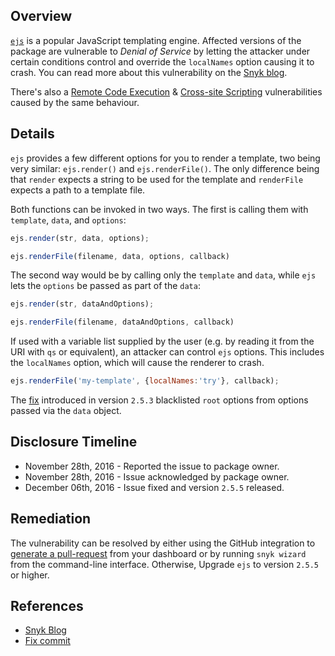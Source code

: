 ## Overview
[`ejs`](https://www.npmjs.com/package/ejs) is a popular JavaScript templating engine.
Affected versions of the package are vulnerable to _Denial of Service_ by letting the attacker under certain conditions control and override the `localNames` option causing it to crash.
You can read more about this vulnerability on the [Snyk blog](https://snyk.io/blog/fixing-ejs-rce-vuln).

There's also a [Remote Code Execution](https://snyk.io/vuln/npm:ejs:20161128) & [Cross-site Scripting](https://snyk.io/vuln/npm:ejs:20161130) vulnerabilities caused by the same behaviour.

## Details
`ejs` provides a few different options for you to render a template, two being very similar: `ejs.render()` and `ejs.renderFile()`. The only difference being that `render` expects a string to be used for the template and `renderFile` expects a path to a template file.

Both functions can be invoked in two ways. The first is calling them with `template`, `data`, and `options`:
```js
ejs.render(str, data, options);

ejs.renderFile(filename, data, options, callback)
```
The second way would be by calling only the `template` and `data`, while `ejs` lets the `options` be passed as part of the `data`:
```js
ejs.render(str, dataAndOptions);

ejs.renderFile(filename, dataAndOptions, callback)
```

If used with a variable list supplied by the user (e.g. by reading it from the URI with `qs` or equivalent), an attacker can control `ejs` options. This includes the `localNames` option, which will cause the renderer to crash.

```js
ejs.renderFile('my-template', {localNames:'try'}, callback);
```

The [fix](https://github.com/mde/ejs/commit/49264e0037e313a0a3e033450b5c184112516d8f) introduced in version `2.5.3` blacklisted `root` options from options passed via the `data` object.

## Disclosure Timeline
- November 28th, 2016 - Reported the issue to package owner.
- November 28th, 2016 - Issue acknowledged by package owner.
- December 06th, 2016 - Issue fixed and version `2.5.5` released.

## Remediation
The vulnerability can be resolved by either using the GitHub integration to [generate a pull-request](https://snyk.io/org/projects) from your dashboard or by running `snyk wizard` from the command-line interface.
Otherwise, Upgrade `ejs` to version `2.5.5` or higher.

## References
- [Snyk Blog](https://snyk.io/blog/fixing-ejs-rce-vuln)
- [Fix commit](https://github.com/mde/ejs/commit/49264e0037e313a0a3e033450b5c184112516d8f)
